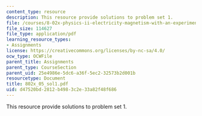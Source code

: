 ```yaml
---
content_type: resource
description: This resource provide solutions to problem set 1.
file: /courses/8-02x-physics-ii-electricity-magnetism-with-an-experimental-focus-spring-2005/d47520bd2812b4983c2e33a82f48f686_802x_05_sol1.pdf
file_size: 114627
file_type: application/pdf
learning_resource_types:
- Assignments
license: https://creativecommons.org/licenses/by-nc-sa/4.0/
ocw_type: OCWFile
parent_title: Assignments
parent_type: CourseSection
parent_uid: 25e4986e-5dc6-a36f-5ec2-32573b2d001b
resourcetype: Document
title: 802x_05_sol1.pdf
uid: d47520bd-2812-b498-3c2e-33a82f48f686
---
```

This resource provide solutions to problem set 1.